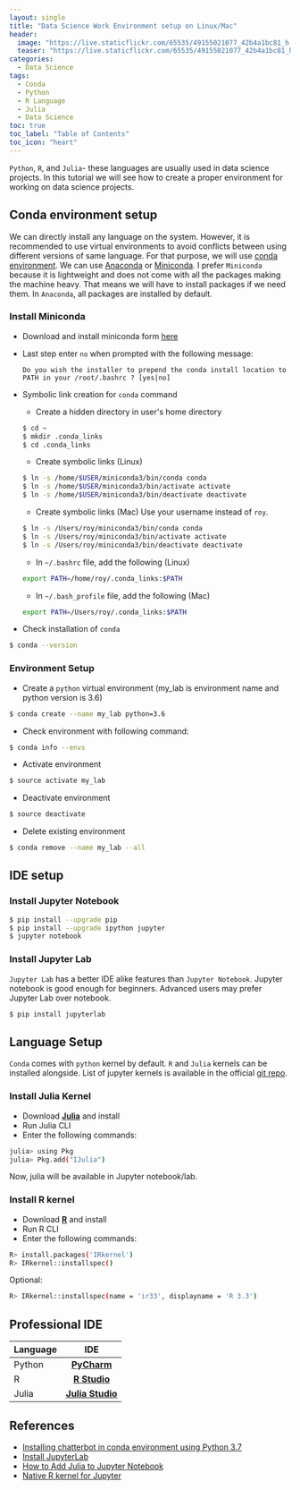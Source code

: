 ```yaml
---
layout: single
title: "Data Science Work Environment setup on Linux/Mac"
header:
  image: "https://live.staticflickr.com/65535/49155021077_42b4a1bc81_h.jpg"
  teaser: "https://live.staticflickr.com/65535/49155021077_42b4a1bc81_h.jpg"
categories:
  - Data Science
tags:
  - Conda
  - Python
  - R Language
  - Julia
  - Data Science
toc: true
toc_label: "Table of Contents"
toc_icon: "heart"
---
```



`Python`, `R`, and `Julia`- these languages are usually used in data science projects. In this tutorial we will see how to create a proper environment for working on data science projects.

## Conda environment setup
We can directly install any language on the system. However, it is recommended to use virtual environments to avoid conflicts between using different versions of same language. For that purpose, we will use [conda environment](https://docs.conda.io/projects/conda/en/latest/user-guide/tasks/manage-environments.html). We can use [Anaconda](https://www.anaconda.com/distribution/) or [Miniconda](https://docs.conda.io/en/latest/miniconda.html). I prefer `Miniconda` because it is lightweight and does not come with all the packages making the machine heavy. That means we will have to install packages if we need them. In `Anaconda`, all packages are installed by default.

### Install Miniconda
* Download and install miniconda form [here](https://docs.conda.io/en/latest/miniconda.html)

* Last step enter `no` when prompted with the following message:
  ```
  Do you wish the installer to prepend the conda install location to PATH in your /root/.bashrc ? [yes|no]
  ```

* Symbolic link creation for `conda` command
	* Create a hidden directory in user's home directory
	```bash
    $ cd ~
    $ mkdir .conda_links
    $ cd .conda_links
    ```
    * Create symbolic links (Linux)
    ```bash
    $ ln -s /home/$USER/miniconda3/bin/conda conda
	$ ln -s /home/$USER/miniconda3/bin/activate activate
	$ ln -s /home/$USER/miniconda3/bin/deactivate deactivate
    ```
    * Create symbolic links (Mac)
    Use your username instead of `roy`.
    ```bash
    $ ln -s /Users/roy/miniconda3/bin/conda conda
	$ ln -s /Users/roy/miniconda3/bin/activate activate
	$ ln -s /Users/roy/miniconda3/bin/deactivate deactivate
    ```
    * In `~/.bashrc` file, add the following (Linux)
    ```sh
    export PATH=/home/roy/.conda_links:$PATH
    ```
    * In `~/.bash_profile` file, add the following (Mac)
    ```sh
    export PATH=/Users/roy/.conda_links:$PATH
    ```

* Check installation of `conda`
```bash
$ conda --version
```

### Environment Setup
* Create a `python` virtual environment (my_lab is environment name and python version is 3.6)
```bash
$ conda create --name my_lab python=3.6
```
* Check environment with following command:
```bash
$ conda info --envs
```
* Activate environment
```bash
$ source activate my_lab
```
* Deactivate environment
```bash
$ source deactivate
```
* Delete existing environment
```bash
$ conda remove --name my_lab --all
```

## IDE setup
### Install Jupyter Notebook
```bash
$ pip install --upgrade pip
$ pip install --upgrade ipython jupyter
$ jupyter notebook
```

### Install Jupyter Lab
`Jupyter Lab` has a better IDE alike features than `Jupyter Notebook`. Jupyter notebook is good enough for beginners. Advanced users may prefer Jupyter Lab over notebook.
```bash
$ pip install jupyterlab
```

## Language Setup
`Conda` comes with `python` kernel by default. `R` and `Julia` kernels can be installed alongside. List of jupyter kernels is available in the official [git repo](https://github.com/jupyter/jupyter/wiki/Jupyter-kernels).

### Install Julia Kernel
* Download [**Julia**](https://julialang.org/downloads/) and install
* Run Julia CLI
* Enter the following commands:
```bash
julia> using Pkg
julia> Pkg.add("IJulia")
```
Now, julia will be available in Jupyter notebook/lab.

### Install R kernel
* Download [**R**](https://cran.r-project.org/mirrors.html) and install
* Run R CLI
* Enter the following commands:
```bash
R> install.packages('IRkernel')
R> IRkernel::installspec()
```
Optional:
```bash
R> IRkernel::installspec(name = 'ir33', displayname = 'R 3.3')
```

## Professional IDE
| Language | IDE       |
| :--- | :-----: |
| Python   | [**PyCharm**](https://www.jetbrains.com/pycharm/download)      |
| R        | [**R Studio**](https://rstudio.com/products/rstudio/download/) |
| Julia    | [**Julia Studio**](https://www.linuxlinks.com/juliastudio/)    |

## References
* [Installing chatterbot in conda environment using Python 3.7](https://gist.github.com/arsho/9a1e4ac9221c50d754a90a7291a12602)
* [Install JupyterLab](https://jupyterlab.readthedocs.io/en/stable/getting_started/installation.html)
* [How to Add Julia to Jupyter Notebook](https://datatofish.com/add-julia-to-jupyter/)
* [Native R kernel for Jupyter](https://github.com/IRkernel/IRkernel)